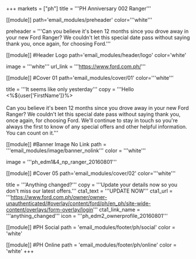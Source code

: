 +++
markets = ["ph"]
title = '''PH Anniversary 002 Ranger'''

[[module]]
path='email_modules/preheader'
color='''white'''

preheader = '''Can you believe it's been 12 months since you drove away in your new Ford Ranger? We couldn't let this special date pass without saying thank you, once again, for choosing Ford.'''

[[module]] #Header Logo
path='email_modules/header/logo'
color='white'

  image = '''white'''
  url_link = '''https://www.ford.com.ph/'''

[[module]] #Cover 01
path='email_modules/cover/01'
color='''white'''
 
  title = '''It seems like only yesterday'''
  copy = '''Hello <%${user['FirstName']}%><br /><br />Can you believe it's been 12 months since you drove away in your new Ford Ranger? We couldn't let this special date pass without saying thank you, once again, for choosing Ford. We'll continue to stay in touch so you're always the first to know of any special offers and other helpful information.<br />You can count on it.'''

[[module]] #Banner Image No Link
path = '''email_modules/image/banner_nolink'''
color = '''white'''

  image = '''ph_edm1&4_np_ranger_20160801'''

[[module]] #Cover 05
path='email_modules/cover/02'
color='''white'''

  title = '''Anything changed?'''
  copy = '''Update your details now so you don't miss our latest offers.'''
  cta1_text = '''UPDATE NOW'''
  cta1_url = '''https://www.ford.com.ph/owner/owner-unauthenticated/#overlay/content/ford/ph/en_ph/site-wide-content/overlays/form-overlay/login'''
  cta1_link_name = '''anything_changed'''
  icon = '''ph_edm2_ownerprofile_20160801'''

[[module]] #PH Social
path = 'email_modules/footer/ph/social'
color = 'white'

[[module]] #PH Online
path = 'email_modules/footer/ph/online'
color = 'white'
+++
